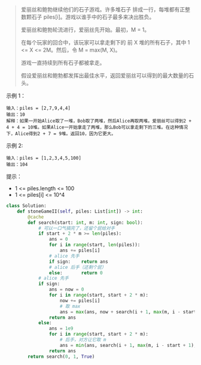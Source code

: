 > 爱丽丝和鲍勃继续他们的石子游戏。许多堆石子 排成一行，每堆都有正整数颗石子 piles[i]。游戏以谁手中的石子最多来决出胜负。
>
> 爱丽丝和鲍勃轮流进行，爱丽丝先开始。最初，M = 1。
>
> 在每个玩家的回合中，该玩家可以拿走剩下的 前 X 堆的所有石子，其中 1 <= X <= 2M。然后，令 M = max(M, X)。
>
> 游戏一直持续到所有石子都被拿走。
>
> 假设爱丽丝和鲍勃都发挥出最佳水平，返回爱丽丝可以得到的最大数量的石头。
>

示例 1：

```
输入：piles = [2,7,9,4,4]
输出：10
解释：如果一开始Alice取了一堆，Bob取了两堆，然后Alice再取两堆。爱丽丝可以得到2 + 4 + 4 = 10堆。如果Alice一开始拿走了两堆，那么Bob可以拿走剩下的三堆。在这种情况下，Alice得到2 + 7 = 9堆。返回10，因为它更大。
```

示例 2:

```
输入：piles = [1,2,3,4,5,100]
输出：104
```


提示：

- 1 <= piles.length <= 100
- 1 <= piles[i] <= 10^4

```python
class Solution:
    def stoneGameII(self, piles: List[int]) -> int:
        @cache
        def search(start: int, m: int, sign: bool):
            # 可以一口气搞完了，还留个屁给对手
            if start + 2 * m >= len(piles):
                ans = 0
                for i in range(start, len(piles)):
                    ans += piles[i]
                # alice 先手
                if sign:    return ans
                # alice 后手（还剩个屁）
                else:       return 0
            # alice 先手
            if sign:
                ans = now = 0
                for i in range(start, start + 2 * m):
                    now += piles[i]
                    # 取 max
                    ans = max(ans, now + search(i + 1, max(m, i - start + 1), False))
                return ans
            else:
                ans = 1e9
                for i in range(start, start + 2 * m):
                    # 后手，对方让它取 m
                    ans = min(ans, search(i + 1, max(m, i - start + 1), True))
                return ans
        return search(0, 1, True)
```


